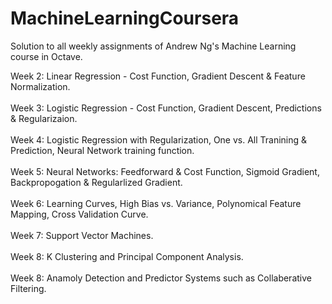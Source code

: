 # MachineLearningCoursera
Solution to all weekly assignments of Andrew Ng's Machine Learning course in Octave. <br/>

Week 2: Linear Regression - Cost Function, Gradient Descent & Feature Normalization. <br/><br/>
Week 3: Logistic Regression - Cost Function, Gradient Descent, Predictions & Regularizaion. <br/><br/>
Week 4: Logistic Regression with Regularization, One vs. All Tranining & Prediction, Neural Network training function. <br/><br/>
Week 5: Neural Networks: Feedforward & Cost Function, Sigmoid Gradient, Backpropogation & Regularlized Gradient. <br/><br/>
Week 6: Learning Curves, High Bias vs. Variance, Polynomical Feature Mapping, Cross Validation Curve. <br/><br/>
Week 7: Support Vector Machines. <br/><br/>
Week 8: K Clustering and Principal Component Analysis. <br/><br/>
Week 8: Anamoly Detection and Predictor Systems such as Collaberative Filtering. <br/><br/>


